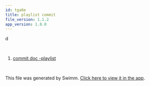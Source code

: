 ```yaml
---
id: tga6e
title: playlist commit
file_version: 1.1.2
app_version: 1.8.0
---
```


<!-- Intro - Do not remove this comment -->
d

<br/>

<!-- Steps - Do not remove this comment -->
1. [commit doc -playlist ](commit-doc-playlist.bh5gm.sw.md)


<br/>

This file was generated by Swimm. [Click here to view it in the app](https://swimm-web-app.web.app/repos/Z2l0aHViJTNBJTNBTm9hUmVwbyUzQSUzQU5vYW96ZXI=/playlists/tga6e).
